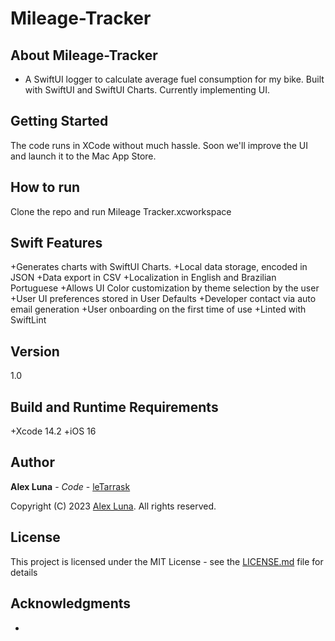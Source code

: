 # Mileage-Tracker

## About Mileage-Tracker

- A SwiftUI logger to calculate average fuel consumption for my bike. Built with SwiftUI and SwiftUI Charts. Currently implementing UI.

## Getting Started

The code runs in XCode without much hassle. Soon we'll improve the UI and launch it to the Mac App Store.

## How to run

Clone the repo and run Mileage Tracker.xcworkspace

## Swift Features

+Generates charts with SwiftUI Charts.
+Local data storage, encoded in JSON
+Data export in CSV
+Localization in English and Brazilian Portuguese
+Allows UI Color customization by theme selection by the user
+User UI preferences stored in User Defaults
+Developer contact via auto email generation
+User onboarding on the first time of use
+Linted with SwiftLint

## Version

1.0

## Build and Runtime Requirements

+Xcode 14.2
+iOS 16

## Author

**Alex Luna** - *Code* - [leTarrask](https://github.com/leTarrask)

Copyright (C) 2023 [Alex Luna](https://github.com/letarrask). All rights reserved.

## License

This project is licensed under the MIT License - see the [LICENSE.md](LICENSE.md) file for details

## Acknowledgments

*
